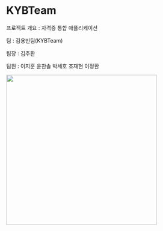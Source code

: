 # KYBTeam

프로젝트 개요 : 자격증 통합 애플리케이션

팀 : 김용빈팀(KYBTeam)

팀장 : 김주환

팀원 : 이지훈 윤찬솔 박세호 조재현 이정환

<img src="https://github.com/user-attachments/assets/a196e250-8fd0-482d-ad7e-b134f0dbc1c9" width="400"/>
